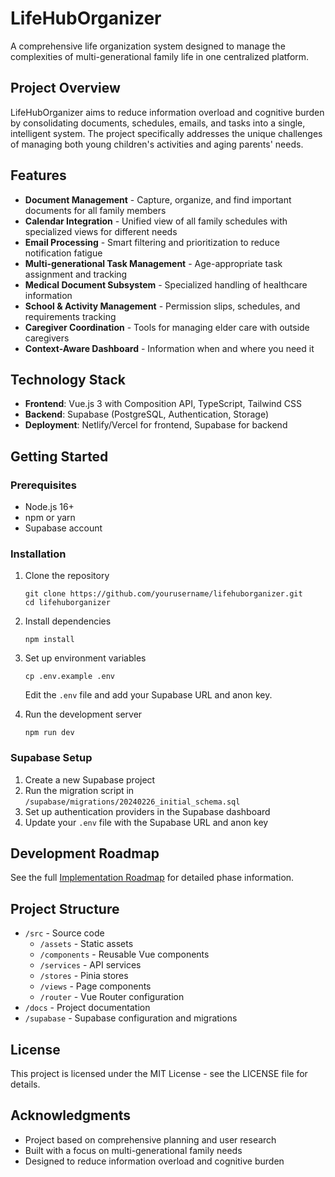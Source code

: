 # LifeHubOrganizer

A comprehensive life organization system designed to manage the complexities of multi-generational family life in one centralized platform.

## Project Overview

LifeHubOrganizer aims to reduce information overload and cognitive burden by consolidating documents, schedules, emails, and tasks into a single, intelligent system. The project specifically addresses the unique challenges of managing both young children's activities and aging parents' needs.

## Features

- **Document Management** - Capture, organize, and find important documents for all family members
- **Calendar Integration** - Unified view of all family schedules with specialized views for different needs
- **Email Processing** - Smart filtering and prioritization to reduce notification fatigue
- **Multi-generational Task Management** - Age-appropriate task assignment and tracking
- **Medical Document Subsystem** - Specialized handling of healthcare information
- **School & Activity Management** - Permission slips, schedules, and requirements tracking
- **Caregiver Coordination** - Tools for managing elder care with outside caregivers
- **Context-Aware Dashboard** - Information when and where you need it

## Technology Stack

- **Frontend**: Vue.js 3 with Composition API, TypeScript, Tailwind CSS
- **Backend**: Supabase (PostgreSQL, Authentication, Storage)
- **Deployment**: Netlify/Vercel for frontend, Supabase for backend

## Getting Started

### Prerequisites

- Node.js 16+
- npm or yarn
- Supabase account

### Installation

1. Clone the repository
   ```
   git clone https://github.com/yourusername/lifehuborganizer.git
   cd lifehuborganizer
   ```

2. Install dependencies
   ```
   npm install
   ```

3. Set up environment variables
   ```
   cp .env.example .env
   ```
   Edit the `.env` file and add your Supabase URL and anon key.

4. Run the development server
   ```
   npm run dev
   ```

### Supabase Setup

1. Create a new Supabase project
2. Run the migration script in `/supabase/migrations/20240226_initial_schema.sql`
3. Set up authentication providers in the Supabase dashboard
4. Update your `.env` file with the Supabase URL and anon key

## Development Roadmap

See the full [Implementation Roadmap](docs/1-Project-Definition/Implementation-Roadmap.md) for detailed phase information.

## Project Structure

- `/src` - Source code
  - `/assets` - Static assets
  - `/components` - Reusable Vue components
  - `/services` - API services
  - `/stores` - Pinia stores
  - `/views` - Page components
  - `/router` - Vue Router configuration
- `/docs` - Project documentation
- `/supabase` - Supabase configuration and migrations

## License

This project is licensed under the MIT License - see the LICENSE file for details.

## Acknowledgments

- Project based on comprehensive planning and user research
- Built with a focus on multi-generational family needs
- Designed to reduce information overload and cognitive burden
